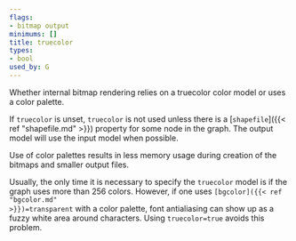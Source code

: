 ```yaml
---
flags:
- bitmap output
minimums: []
title: truecolor
types:
- bool
used_by: G
---
```

Whether internal bitmap rendering relies on a truecolor color model or uses a
color palette.

If `truecolor` is unset, `truecolor` is not used
unless there is a [`shapefile`]({{< ref "shapefile.md" >}}) property
for some node in the graph.
The output model will use the input model when possible.

Use of color palettes results in less memory usage during creation of the
bitmaps and smaller output files.

Usually, the only time it is necessary to specify the `truecolor` model
is if the graph uses more than 256 colors.
However, if one uses <code>[bgcolor]({{< ref "bgcolor.md" >}})=transparent</code> with
a color palette, font
antialiasing can show up as a fuzzy white area around characters.
Using `truecolor=true` avoids this problem.
